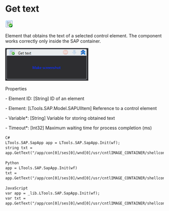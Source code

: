 # Get text

![](<../../../.gitbook/assets/0 (15).png>)

Element that obtains the text of a selected control element. The component works correctly only inside the SAP container.

![](<../../../.gitbook/assets/1 (14).png>)

Properties

&#x20;\- Element ID: \[String] ID of an element

&#x20;\- Element: \[LTools.SAP.Model.SAPUIItem] Reference to a control element

&#x20;\- Variable\*: \[String] Variable for storing obtained text

&#x20;\- Timeout\*: \[Int32] Maximum waiting time for process completion (ms)

```
C#
LTools.SAP.SapApp app = LTools.SAP.SapApp.Init(wf);
string txt = app.GetText("/app/con[0]/ses[0]/wnd[0]/usr/cntlIMAGE_CONTAINER/shellcont/shell/shellcont[0]/shell");

Python
app = LTools.SAP.SapApp.Init(wf)
txt = app.GetText("/app/con[0]/ses[0]/wnd[0]/usr/cntlIMAGE_CONTAINER/shellcont/shell/shellcont[0]/shell")

JavaScript
var app = _lib.LTools.SAP.SapApp.Init(wf);
var txt = app.GetText("/app/con[0]/ses[0]/wnd[0]/usr/cntlIMAGE_CONTAINER/shellcont/shell/shellcont[0]/shell");
```
